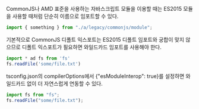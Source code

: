 CommonJS나 AMD 표준을 사용하는 자바스크립트 모듈을 이용할 때는 ES2015 모듈을 사용할 때처럼 단순히 이름으로 임포트할 수 있다.

```typescript
import { something } from "./a/legacy/commonjs/module";
```

기본적으로 CommonJS 디폴트 익스포트는 ES2015 디폴트 임포트와 궁합이 맞지 않으므로 디폴트 익스포트가 필요하면 와일드카드 임포트를 사용해야 한다.

```typescript
import * ad fs from 'fs'
fs.readFile('some/file.txt')
```

tsconfig.json의 compilerOptions에서 {"esModuleInterop": true}를 설정하면 와일드카드 없이 더 자연스럽게 연동할 수 있다.

```typescript
import fs from "fs";
fs.readFile("some/file.txt");
```
